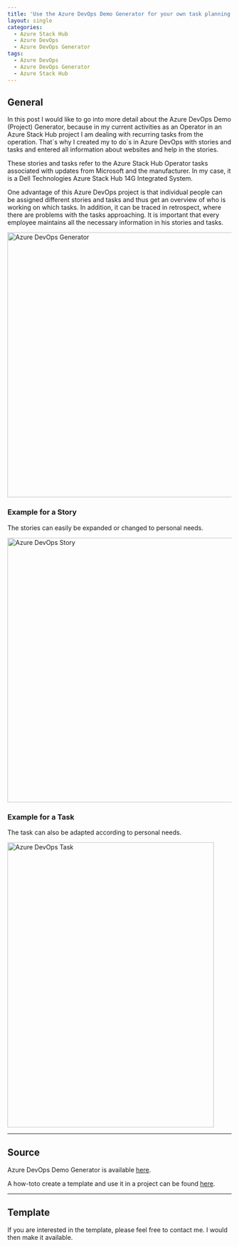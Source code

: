 ```yaml
---
title: 'Use the Azure DevOps Demo Generator for your own task planning - creation of a template'
layout: single
categories:
  - Azure Stack Hub
  - Azure DevOps
  - Azure DevOps Generator
tags:
  - Azure DevOps
  - Azure DevOps Generator
  - Azure Stack Hub
---
```


## General

In this post I would like to go into more detail about the Azure DevOps Demo (Project) Generator, because in my current activities as an Operator in an Azure Stack Hub project I am dealing with recurring tasks from the operation. That´s why I created my to do´s in Azure DevOps with stories and tasks and entered all information about websites and help in the stories.

These stories and tasks refer to the Azure Stack Hub Operator tasks associated with updates from Microsoft and the manufacturer. In my case, it is a Dell Technologies Azure Stack Hub 14G Integrated System.

One advantage of this Azure DevOps project is that individual people can be assigned different stories and tasks and thus get an overview of who is working on which tasks. In addition, it can be traced in retrospect, where there are problems with the tasks approaching. It is important that every employee maintains all the necessary information in his stories and tasks.



<img loading="lazy" class="aligncenter size-full wp-image-243" src="https://azurestack.info/wp-content/uploads/2020/05/AzureDevOpsDemoGenerator.jpg" alt="Azure DevOps Generator" width="860" height="596" srcset="https://azurestack.info/wp-content/uploads/2020/05/AzureDevOpsDemoGenerator.jpg 860w, https://azurestack.info/wp-content/uploads/2020/05/AzureDevOpsDemoGenerator-300x208.jpg 300w, https://azurestack.info/wp-content/uploads/2020/05/AzureDevOpsDemoGenerator-768x532.jpg 768w" sizes="(max-width: 860px) 100vw, 860px" /> 



### Example for a Story

The stories can easily be expanded or changed to personal needs.

<img loading="lazy" class="aligncenter size-full wp-image-244" src="https://azurestack.info/wp-content/uploads/2020/05/AzureDevOpsStories.jpg" alt="Azure DevOps Story" width="698" height="595" srcset="https://azurestack.info/wp-content/uploads/2020/05/AzureDevOpsStories.jpg 698w, https://azurestack.info/wp-content/uploads/2020/05/AzureDevOpsStories-300x256.jpg 300w" sizes="(max-width: 698px) 100vw, 698px" /> 



### Example for a Task

The task can also be adapted according to personal needs.

<img loading="lazy" class="aligncenter size-full wp-image-245" src="https://azurestack.info/wp-content/uploads/2020/05/AzureDevOpsTasks.jpg" alt="Azure DevOps Task" width="464" height="641" srcset="https://azurestack.info/wp-content/uploads/2020/05/AzureDevOpsTasks.jpg 464w, https://azurestack.info/wp-content/uploads/2020/05/AzureDevOpsTasks-217x300.jpg 217w" sizes="(max-width: 464px) 100vw, 464px" /> 



* * *

## Source

Azure DevOps Demo Generator is available [here](https://azuredevopsdemogenerator.azurewebsites.net/).

A how-toto create a template and use it in a project can be found [here](https://vstsdemodata.visualstudio.com/AzureDevOpsDemoGenerator/_wiki/wikis/AzureDevOpsGenerator.wiki/58/Build-your-own-template).

* * *

## Template

If you are interested in the template, please feel free to contact me. I would then make it available.
